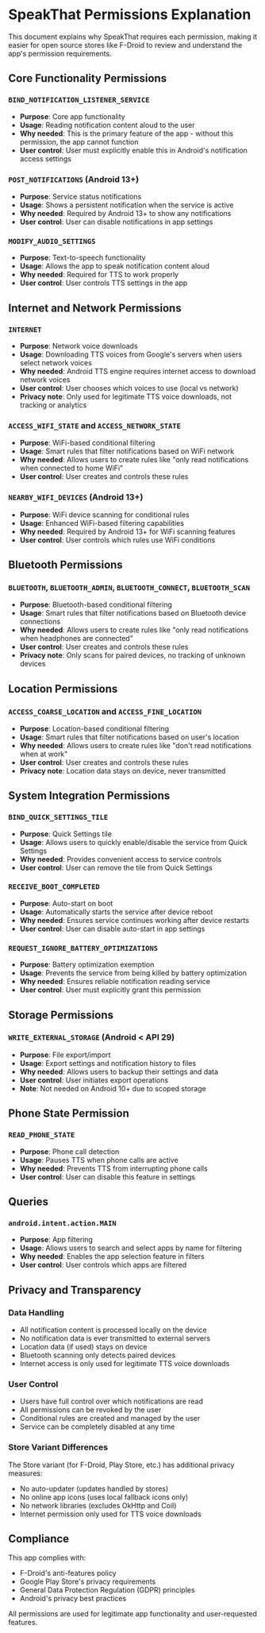 # SpeakThat Permissions Explanation

This document explains why SpeakThat requires each permission, making it easier for open source stores like F-Droid to review and understand the app's permission requirements.

## Core Functionality Permissions

### `BIND_NOTIFICATION_LISTENER_SERVICE`
- **Purpose**: Core app functionality
- **Usage**: Reading notification content aloud to the user
- **Why needed**: This is the primary feature of the app - without this permission, the app cannot function
- **User control**: User must explicitly enable this in Android's notification access settings

### `POST_NOTIFICATIONS` (Android 13+)
- **Purpose**: Service status notifications
- **Usage**: Shows a persistent notification when the service is active
- **Why needed**: Required by Android 13+ to show any notifications
- **User control**: User can disable notifications in app settings

### `MODIFY_AUDIO_SETTINGS`
- **Purpose**: Text-to-speech functionality
- **Usage**: Allows the app to speak notification content aloud
- **Why needed**: Required for TTS to work properly
- **User control**: User controls TTS settings in the app

## Internet and Network Permissions

### `INTERNET`
- **Purpose**: Network voice downloads
- **Usage**: Downloading TTS voices from Google's servers when users select network voices
- **Why needed**: Android TTS engine requires internet access to download network voices
- **User control**: User chooses which voices to use (local vs network)
- **Privacy note**: Only used for legitimate TTS voice downloads, not tracking or analytics

### `ACCESS_WIFI_STATE` and `ACCESS_NETWORK_STATE`
- **Purpose**: WiFi-based conditional filtering
- **Usage**: Smart rules that filter notifications based on WiFi network
- **Why needed**: Allows users to create rules like "only read notifications when connected to home WiFi"
- **User control**: User creates and controls these rules

### `NEARBY_WIFI_DEVICES` (Android 13+)
- **Purpose**: WiFi device scanning for conditional rules
- **Usage**: Enhanced WiFi-based filtering capabilities
- **Why needed**: Required by Android 13+ for WiFi scanning features
- **User control**: User controls which rules use WiFi conditions

## Bluetooth Permissions

### `BLUETOOTH`, `BLUETOOTH_ADMIN`, `BLUETOOTH_CONNECT`, `BLUETOOTH_SCAN`
- **Purpose**: Bluetooth-based conditional filtering
- **Usage**: Smart rules that filter notifications based on Bluetooth device connections
- **Why needed**: Allows users to create rules like "only read notifications when headphones are connected"
- **User control**: User creates and controls these rules
- **Privacy note**: Only scans for paired devices, no tracking of unknown devices

## Location Permissions

### `ACCESS_COARSE_LOCATION` and `ACCESS_FINE_LOCATION`
- **Purpose**: Location-based conditional filtering
- **Usage**: Smart rules that filter notifications based on user's location
- **Why needed**: Allows users to create rules like "don't read notifications when at work"
- **User control**: User creates and controls these rules
- **Privacy note**: Location data stays on device, never transmitted

## System Integration Permissions

### `BIND_QUICK_SETTINGS_TILE`
- **Purpose**: Quick Settings tile
- **Usage**: Allows users to quickly enable/disable the service from Quick Settings
- **Why needed**: Provides convenient access to service controls
- **User control**: User can remove the tile from Quick Settings

### `RECEIVE_BOOT_COMPLETED`
- **Purpose**: Auto-start on boot
- **Usage**: Automatically starts the service after device reboot
- **Why needed**: Ensures service continues working after device restarts
- **User control**: User can disable auto-start in app settings

### `REQUEST_IGNORE_BATTERY_OPTIMIZATIONS`
- **Purpose**: Battery optimization exemption
- **Usage**: Prevents the service from being killed by battery optimization
- **Why needed**: Ensures reliable notification reading service
- **User control**: User must explicitly grant this permission

## Storage Permissions

### `WRITE_EXTERNAL_STORAGE` (Android < API 29)
- **Purpose**: File export/import
- **Usage**: Export settings and notification history to files
- **Why needed**: Allows users to backup their settings and data
- **User control**: User initiates export operations
- **Note**: Not needed on Android 10+ due to scoped storage

## Phone State Permission

### `READ_PHONE_STATE`
- **Purpose**: Phone call detection
- **Usage**: Pauses TTS when phone calls are active
- **Why needed**: Prevents TTS from interrupting phone calls
- **User control**: User can disable this feature in settings

## Queries

### `android.intent.action.MAIN`
- **Purpose**: App filtering
- **Usage**: Allows users to search and select apps by name for filtering
- **Why needed**: Enables the app selection feature in filters
- **User control**: User controls which apps are filtered

## Privacy and Transparency

### Data Handling
- All notification content is processed locally on the device
- No notification data is ever transmitted to external servers
- Location data (if used) stays on device
- Bluetooth scanning only detects paired devices
- Internet access is only used for legitimate TTS voice downloads

### User Control
- Users have full control over which notifications are read
- All permissions can be revoked by the user
- Conditional rules are created and managed by the user
- Service can be completely disabled at any time

### Store Variant Differences
The Store variant (for F-Droid, Play Store, etc.) has additional privacy measures:
- No auto-updater (updates handled by stores)
- No online app icons (uses local fallback icons only)
- No network libraries (excludes OkHttp and Coil)
- Internet permission only used for TTS voice downloads

## Compliance

This app complies with:
- F-Droid's anti-features policy
- Google Play Store's privacy requirements
- General Data Protection Regulation (GDPR) principles
- Android's privacy best practices

All permissions are used for legitimate app functionality and user-requested features.
